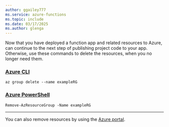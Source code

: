 ```yaml
---
author: ggailey777
ms.service: azure-functions
ms.topic: include
ms.date: 03/17/2025
ms.author: glenga
---
```


Now that you have deployed a function app and related resources to Azure, can continue to the next step of publishing project code to your app. Otherwise, use these commands to delete the resources, when you no longer need them. 

### [Azure CLI](#tab/azure-cli)

```azurecli-interactive
az group delete --name exampleRG
```

### [Azure PowerShell](#tab/azure-powershell)

```azurepowershell-interactive
Remove-AzResourceGroup -Name exampleRG
```

---

You can also remove resources by using the [Azure portal](https://portal.azure.com). 
